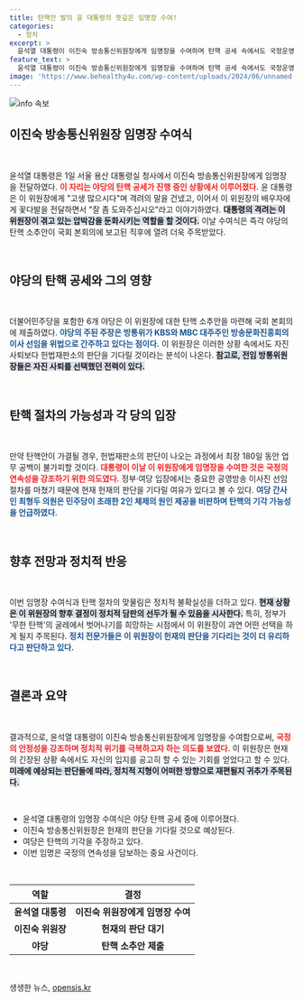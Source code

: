 ```yaml
---
title: 탄핵안 발의 윤 대통령의 뜻깊은 임명장 수여!
categories:
  - 정치
excerpt: >
  윤석열 대통령이 이진숙 방송통신위원장에게 임명장을 수여하며 탄핵 공세 속에서도 국정운영의 연속성을 강조했다. 야당의 탄핵안 제출 이후 진행된 이날 수여식은 정부의 의지를 드러내는 중요한 전환점으로 보인다.
feature_text: >
  윤석열 대통령이 이진숙 방송통신위원장에게 임명장을 수여하며 탄핵 공세 속에서도 국정운영의 연속성을 강조했다. 야당의 탄핵안 제출 이후 진행된 이날 수여식은 정부의 의지를 드러내는 중요한 전환점으로 보인다.
image: 'https://www.behealthy4u.com/wp-content/uploads/2024/06/unnamed-file.png'
---
```


<p><img src="https://www.behealthy4u.com/wp-content/uploads/2024/06/unnamed-file.png" alt="info 속보" /></p>

<h2 data-ke-size="size26">이진숙 방송통신위원장 임명장 수여식</h2>

<p data-ke-size="size16">&nbsp;</p>

<p>윤석열 대통령은 1일 서울 용산 대통령실 청사에서 이진숙 방송통신위원장에게 임명장을 전달하였다. <b><span style="color: #ee2323;">이 자리는 야당의 탄핵 공세가 진행 중인 상황에서 이루어졌다.</span></b> 윤 대통령은 이 위원장에게 "고생 많으시다"며 격려의 말을 건넸고, 이어서 이 위원장의 배우자에게 꽃다발을 전달하면서 "잘 좀 도와주십시오"라고 이야기하였다. <b><span style="background-color: #21538527;">대통령의 격려는 이 위원장이 겪고 있는 압박감을 둔화시키는 역할을 할 것이다.</span></b> 이날 수여식은 즉각 야당의 탄핵 소추안이 국회 본회의에 보고된 직후에 열려 더욱 주목받았다.</p>

<p data-ke-size="size16">&nbsp;</p>

<h2 data-ke-size="size26">야당의 탄핵 공세와 그의 영향</h2>

<p data-ke-size="size16">&nbsp;</p>

<p>더불어민주당을 포함한 6개 야당은 이 위원장에 대한 탄핵 소추안을 마련해 국회 본회의에 제출하였다. <b><span style="color: #1a5490;">야당의 주된 주장은 방통위가 KBS와 MBC 대주주인 방송문화진흥회의 이사 선임을 위법으로 간주하고 있다는 점이다.</span></b> 이 위원장은 이러한 상황 속에서도 자진 사퇴보다 헌법재판소의 판단을 기다릴 것이라는 분석이 나온다. <b><span style="background-color: #21538527;">참고로, 전임 방통위원장들은 자진 사퇴를 선택했던 전력이 있다.</span></b></p>

<p data-ke-size="size16">&nbsp;</p>

<h2 data-ke-size="size26">탄핵 절차의 가능성과 각 당의 입장</h2>

<p data-ke-size="size16">&nbsp;</p>

<p>만약 탄핵안이 가결될 경우, 헌법재판소의 판단이 나오는 과정에서 최장 180일 동안 업무 공백이 불가피할 것이다. <b><span style="color: #ee2323;">대통령이 이날 이 위원장에게 임명장을 수여한 것은 국정의 연속성을 강조하기 위한 의도였다.</span></b> 정부·여당 입장에서는 중요한 공영방송 이사진 선임 절차를 마쳤기 때문에 현재 헌재의 판단을 기다릴 여유가 있다고 볼 수 있다. <b><span style="color: #1a5490;">여당 간사인 최형두 의원은 민주당이 초래한 2인 체제의 원인 제공을 비판하며 탄핵의 기각 가능성을 언급하였다.</span></b></p>

<p data-ke-size="size16">&nbsp;</p>

<h2 data-ke-size="size26">향후 전망과 정치적 반응</h2>

<p data-ke-size="size16">&nbsp;</p>

<p>이번 임명장 수여식과 탄핵 절차의 맞물림은 정치적 불확실성을 더하고 있다. <b><span style="background-color: #21538527;">현재 상황은 이 위원장의 향후 결정이 정치적 담판의 선두가 될 수 있음을 시사한다.</span></b> 특히, 정부가 '무한 탄핵'의 굴레에서 벗어나기를 희망하는 시점에서 이 위원장이 과연 어떤 선택을 하게 될지 주목된다. <b><span style="color: #1a5490;">정치 전문가들은 이 위원장이 헌재의 판단을 기다리는 것이 더 유리하다고 판단하고 있다.</span></b></p>

<p data-ke-size="size16">&nbsp;</p>

<h2 data-ke-size="size26">결론과 요약</h2>

<p data-ke-size="size16">&nbsp;</p>

<p>결과적으로, 윤석열 대통령이 이진숙 방송통신위원장에게 임명장을 수여함으로써, <b><span style="color: #ee2323;">국정의 안정성을 강조하며 정치적 위기를 극복하고자 하는 의도를 보였다.</span></b> 이 위원장은 현재의 긴장된 상황 속에서도 자신의 입지를 공고히 할 수 있는 기회를 얻었다고 할 수 있다. <b><span style="background-color: #21538527;">미래에 예상되는 판단들에 따라, 정치적 지형이 어떠한 방향으로 재편될지 귀추가 주목된다.</span></b> </p>

<p data-ke-size="size16">&nbsp;</p>

<ul>
<li>윤석열 대통령의 임명장 수여식은 야당 탄핵 공세 중에 이루어졌다.</li>
<li>이진숙 방송통신위원장은 헌재의 판단을 기다릴 것으로 예상된다.</li>
<li>여당은 탄핵의 기각을 주장하고 있다.</li>
<li>이번 임명은 국정의 연속성을 담보하는 중요 사건이다.</li>
</ul>

<p data-ke-size="size16">&nbsp;</p>

<table style="width: 100%;">
<thead>
<tr>
<th style="text-align: center;">역할</th>
<th style="text-align: center;">결정</th>
</tr>
</thead>
<tbody>
<tr>
<td style="text-align: center; height: 17px;"><b>윤석열 대통령</b></td>
<td style="text-align: center; height: 17px;"><b>이진숙 위원장에게 임명장 수여</b></td>
</tr>
<tr>
<td style="text-align: center; height: 17px;"><b>이진숙 위원장</b></td>
<td style="text-align: center; height: 17px;"><b>헌재의 판단 대기</b></td>
</tr>
<tr>
<td style="text-align: center; height: 17px;"><b>야당</b></td>
<td style="text-align: center; height: 17px;"><b>탄핵 소추안 제출</b></td>
</tr>
</tbody>
</table>

<p data-ke-size="size16">&nbsp;</p>
생생한 뉴스, <a href="https://opensis.kr" rel="dofollow">opensis.kr</a>


